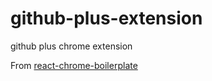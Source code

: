 # github-plus-extension

github plus chrome extension

From [react-chrome-boilerplate](https://github.com/riskers/react-chrome-boilerplate)
